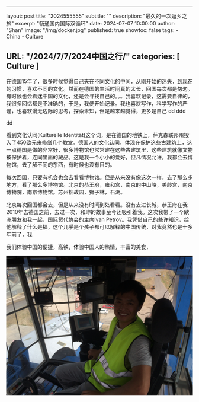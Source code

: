 
---
layout:     post
title:      "2024555555"
subtitle:   ""
description: "最久的一次返乡之旅"
excerpt: "畅通国内国际双循环"
date:       2024-07-07 10:00:00
author:     "Shan"
image:     "/img/docker.jpg"
published: true
showtoc: false 
tags:
    - China
    - Culture

URL: "/2024/7/7/2024中国之行/"
categories: [ Culture ]
---

在德国15年了，很多时候觉得自己夹在不同文化的中间，从刚开始的迷失，到现在的习惯，喜欢不同的文化。然而在德国的生活时间真的太长，回国每次都是匆匆。有时候也会着迷中国的文化，还是会寻找自己的。。。我喜欢记录，这需要自律的，我很多回忆都是不准确的，于是，我便开始记录。我也喜欢写作，科学写作的严谨，也喜欢漫无边际的思考，探索未知，但是越来越觉得，更多是自己
dd
ddd


dd

看到文化认同(Kulturelle Identität)这个词，是在德国的地铁上，萨克森联邦州投入了450欧元来修缮几个教堂。德国人的文化认同，体现在保护这些古建筑上，这一点德国是做的非常好，很多博物馆也常常建在这些古建筑里，这些建筑就像文物被保护着，连同里面的藏品。这是我一个小小的爱好，但凡情况允许，我都会去博物馆，去了解不同的东西，有时候也没有目的。

每次回国，只要有机会也会去看看博物馆。但是从来没有像这次一样，去了那么多地方，看了那么多博物馆。北京的恭王府，雍和宫，南京的中山陵，美龄宫，南京博物院，南京博物馆。苏州拙政园，狮子林，石湖。

北京每次回国都会去，但是从来没有时间到处看看。没有去过长城，恭王府在我2010年去德国之前，去过一次，和珅的故事至今还吸引着我。这次我带了一个欧洲朋友和我一起，国际货代协会的主席Ivan Petrov。我凭借自己的些许知识，给他解释了什么是福，这个几乎是个孩子都可以解释的中国传统，对我竟然也是十多年前了，我

我们体验中国的便捷，高铁，体验中国人的热情，丰富的美食，






![](/img/jing.JPG)

